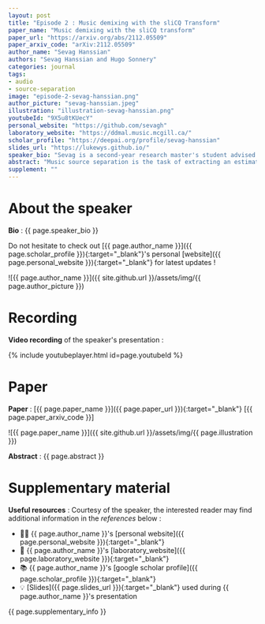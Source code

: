 ```yaml
---
layout: post
title: "Episode 2 : Music demixing with the sliCQ Transform"
paper_name: "Music demixing with the sliCQ transform"
paper_url: "https://arxiv.org/abs/2112.05509"
paper_arxiv_code: "arXiv:2112.05509"
author_name: "Sevag Hanssian"
authors: "Sevag Hanssian and Hugo Sonnery"
categories: journal
tags: 
- audio
- source-separation
image: "episode-2-sevag-hanssian.png"
author_picture: "sevag-hanssian.jpeg"
illustration: "illustration-sevag-hanssian.png"
youtubeId: "9X5u8tKUecY"
personal_website: "https://github.com/sevagh"
laboratory_website: "https://ddmal.music.mcgill.ca/"
scholar_profile: "https://deepai.org/profile/sevag-hanssian"
slides_url: "https://lukewys.github.io/"
speaker_bio: "Sevag is a second-year research master's student advised by Prof. Ichiro Fujinaga at McGill University. He's interested in signal processing, time-frequency analysis, and music source separation."
abstract: "Music source separation is the task of extracting an estimate of one or more isolated sources or instruments (for example, drums or vocals) from musical audio. The task of music demixing or unmixing considers the case where the musical audio is separated into an estimate of all of its constituent sources that can be summed back to the original mixture. The Music Demixing Challenge was created to inspire new demixing research. Open-Unmix (UMX), and the improved variant CrossNet-Open-Unmix (X-UMX), were included in the challenge as the baselines. Both models use the Short-Time Fourier Transform (STFT) as the representation of music signals. The time-frequency uncertainty principle states that the STFT of a signal cannot have maximal resolution in both time and frequency. The tradeoff in time-frequency resolution can significantly affect music demixing results. Our proposed adaptation of UMX replaced the STFT with the sliCQT, a time-frequency transform with varying time-frequency resolution. Unfortunately, our model xumx-sliCQ achieved lower demixing scores than UMX."
supplement: ""
---
```



# About the speaker

**Bio** : {{ page.speaker_bio }}

Do not hesitate to check out [{{ page.author_name }}]({{ page.scholar_profile }}){:target="_blank"}'s personal [website]({{ page.personal_website }}){:target="_blank"} for latest updates !

![{{ page.author_name }}]({{ site.github.url }}/assets/img/{{ page.author_picture }}) 



# Recording


**Video recording** of the speaker's presentation :

{% include youtubeplayer.html id=page.youtubeId %}



# Paper

**Paper** : [{{ page.paper_name }}]({{ page.paper_url }}){:target="_blank"} [{{ page.paper_arxiv_code }}]

![{{ page.paper_name }}]({{ site.github.url }}/assets/img/{{ page.illustration }})

**Abstract** : {{ page.abstract }}



# Supplementary material

**Useful resources** : Courtesy of the speaker, the interested reader may find additional information in the *references* below :
* 🧑‍🔬 {{ page.author_name }}'s [personal website]({{ page.personal_website }}){:target="_blank"}
* 🏫 {{ page.author_name }}'s [laboratory_website]({{ page.laboratory_website }}){:target="_blank"}
* 📚 {{ page.author_name }}'s [google scholar profile]({{ page.scholar_profile }}){:target="_blank"}
* 💡 [Slides]({{ page.slides_url }}){:target="_blank"} used during {{ page.author_name }}'s presentation

{{ page.supplementary_info }}